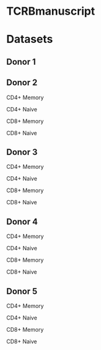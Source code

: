 # TCRBmanuscript

# Datasets

## Donor 1

## Donor 2

CD4+ Memory

CD4+ Naive

CD8+ Memory

CD8+ Naive

## Donor 3

CD4+ Memory

CD4+ Naive

CD8+ Memory

CD8+ Naive

## Donor 4

CD4+ Memory

CD4+ Naive

CD8+ Memory

CD8+ Naive

## Donor 5

CD4+ Memory

CD4+ Naive

CD8+ Memory

CD8+ Naive
